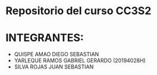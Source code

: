 # Repositorio del curso CC3S2

# INTEGRANTES:
- QUISPE AMAO DIEGO SEBASTIAN 
- YARLEQUE RAMOS GABRIEL GERARDO (20194028H)
- SILVA ROJAS JUAN SEBASTIAN
